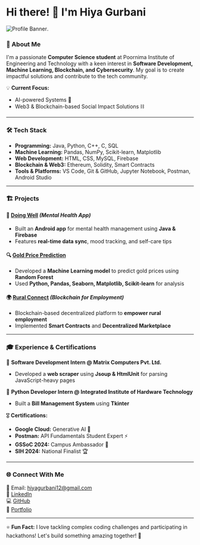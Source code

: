 # Hi there! 👋 I'm Hiya Gurbani

![Profile Banner](https://drive.google.com/file/d/1LYQPNx71XyAPKe6RAtBNejWVjhVIpLu1/view?usp=sharing). 

### 🚀 About Me
I'm a passionate **Computer Science student** at Poornima Institute of Engineering and Technology with a keen interest in **Software Development, Machine Learning, Blockchain, and Cybersecurity**. My goal is to create impactful solutions and contribute to the tech community.

💡 **Current Focus:**
- AI-powered Systems 🤖
- Web3 & Blockchain-based Social Impact Solutions ⛓️

---

### 🛠️ Tech Stack
- **Programming:** Java, Python, C++, C, SQL
- **Machine Learning:** Pandas, NumPy, Scikit-learn, Matplotlib
- **Web Development:** HTML, CSS, MySQL, Firebase
- **Blockchain & Web3:** Ethereum, Solidity, Smart Contracts
- **Tools & Platforms:** VS Code, Git & GitHub, Jupyter Notebook, Postman, Android Studio

---

### 🏗️ Projects
#### 🧠 [Doing Well](https://github.com/HiyaGurbani/DoingWell) *(Mental Health App)*
- Built an **Android app** for mental health management using **Java & Firebase**
- Features **real-time data sync**, mood tracking, and self-care tips

#### 🔍 [Gold Price Prediction](https://github.com/HiyaGurbani/Gold-Price-Prediction)
- Developed a **Machine Learning model** to predict gold prices using **Random Forest**
- Used **Python, Pandas, Seaborn, Matplotlib, Scikit-learn** for analysis

#### 🌍 [Rural Connect](https://github.com/HiyaGurbani/RuralConnect) *(Blockchain for Employment)*
- Blockchain-based decentralized platform to **empower rural employment**
- Implemented **Smart Contracts** and **Decentralized Marketplace**

---

### 🎓 Experience & Certifications
📌 **Software Development Intern @ Matrix Computers Pvt. Ltd.**
- Developed a **web scraper** using **Jsoup & HtmlUnit** for parsing JavaScript-heavy pages

📌 **Python Developer Intern @ Integrated Institute of Hardware Technology**
- Built a **Bill Management System** using **Tkinter**

🎖 **Certifications:**
- **Google Cloud:** Generative AI 🧠
- **Postman:** API Fundamentals Student Expert ⚡
- **GSSoC 2024:** Campus Ambassador 🚀
- **SIH 2024:** National Finalist 🏆

---

### 🌐 Connect With Me
📩 Email: hiyagurbani12@gmail.com  
🔗 [LinkedIn](https://www.linkedin.com/in/hiyagurbani/)  
💻 [GitHub](https://github.com/HiyaGurbani)  
🎤 [Portfolio](https://hiyagurbani.vercel.app/)  

---

⭐ **Fun Fact:** I love tackling complex coding challenges and participating in hackathons! Let's build something amazing together! 🚀
